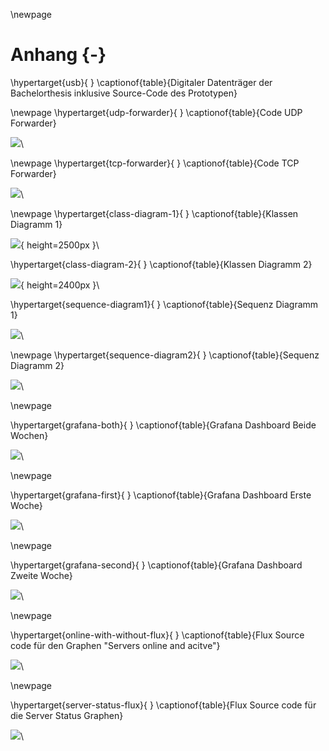 \newpage
# Anhang {-}

\hypertarget{usb}{
}
\captionof{table}{Digitaler Datenträger der Bachelorthesis inklusive Source-Code des Prototypen}

\newpage
\hypertarget{udp-forwarder}{
}
\captionof{table}{Code UDP Forwarder}

![](./attachement/udp-forwarder.png)\

\newpage
\hypertarget{tcp-forwarder}{
}
\captionof{table}{Code TCP Forwarder}

![](./attachement/tcp-forwarder.png)\


\newpage
\hypertarget{class-diagram-1}{
}
\captionof{table}{Klassen Diagramm 1}

![](./attachement/class-diagram1.png){ height=2500px }\


\hypertarget{class-diagram-2}{
}
\captionof{table}{Klassen Diagramm 2}

![](./attachement/class-diagram2.png){ height=2400px }\

\hypertarget{sequence-diagram1}{
}
\captionof{table}{Sequenz Diagramm 1}

![](./attachement/sequence-diagram1.png)\

\newpage
\hypertarget{sequence-diagram2}{
}
\captionof{table}{Sequenz Diagramm 2}

![](./attachement/sequence-diagram2.png)\



\newpage

\hypertarget{grafana-both}{
}
\captionof{table}{Grafana Dashboard Beide Wochen}

![](./attachement/grafana.png)\

\newpage

\hypertarget{grafana-first}{
}
\captionof{table}{Grafana Dashboard Erste Woche}

![](./attachement/grafana-first-week.png)\

\newpage

\hypertarget{grafana-second}{
}
\captionof{table}{Grafana Dashboard Zweite Woche}

![](./attachement/grafana-second-week.png)\

\newpage

\hypertarget{online-with-without-flux}{
}
\captionof{table}{Flux Source code für den Graphen "Servers online and acitve"}

![](./attachement/online-with-without-player-flux.png)\

\newpage

\hypertarget{server-status-flux}{
}
\captionof{table}{Flux Source code für die Server Status Graphen}

![](./attachement/server-status-flux.png)\